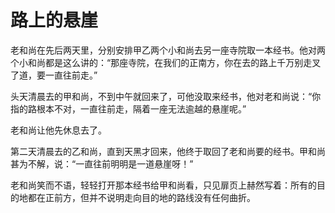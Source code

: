 # 路上的悬崖
老和尚在先后两天里，分别安排甲乙两个小和尚去另一座寺院取一本经书。他对两个小和尚都是这么讲的：“那座寺院，在我们的正南方，你在去的路上千万别走叉了道，要一直往前走。” 

  头天清晨去的甲和尚，不到中午就回来了，可他没取来经书，他对老和尚说：“你指的路根本不对，一直往前走，隔着一座无法逾越的悬崖呢。” 

  老和尚让他先休息去了。 

第二天清晨去的乙和尚，直到天黑才回来，他终于取回了老和尚要的经书。甲和尚甚为不解，说：“一直往前明明是一道悬崖呀！” 

老和尚笑而不语，轻轻打开那本经书给甲和尚看，只见扉页上赫然写着：所有的目的地都在正前方，但并不说明走向目的地的路线没有任何曲折。
 